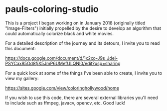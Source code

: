 # pauls-coloring-studio
This is a project I began working on in January 2018 (originally titled "Image-Filters") initially propelled by the desire to develop an algorithm that could automatically colorize black and white movies. 

For a detailed description of the journey and its detours, I invite you to read this document:

https://docs.google.com/document/d/1x2xo-J9s_Jdei-PSYCax85Od8fjX5JmP6UMefULQNI0/edit?usp=sharing

For a quick look at some of the things I've been able to create, I invite you to view my gallery:

https://sites.google.com/view/coloringhollywood/home

If you wish to use this code, there are several external libraries you'll need to include such as ffmpeg, javacv, opencv, etc. Good luck!
